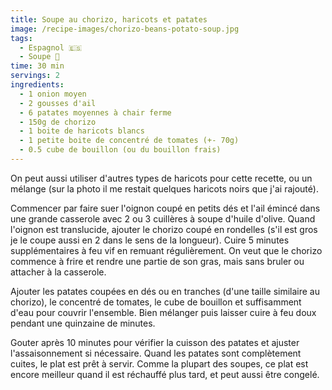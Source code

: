 ```yaml
---
title: Soupe au chorizo, haricots et patates
image: /recipe-images/chorizo-beans-potato-soup.jpg
tags:
  - Espagnol 🇪🇸
  - Soupe 🥣
time: 30 min
servings: 2
ingredients:
  - 1 onion moyen
  - 2 gousses d'ail
  - 6 patates moyennes à chair ferme
  - 150g de chorizo
  - 1 boite de haricots blancs
  - 1 petite boite de concentré de tomates (+- 70g)
  - 0.5 cube de bouillon (ou du bouillon frais)
---
```

On peut aussi utiliser d'autres types de haricots pour cette recette, ou un mélange (sur la photo il me restait quelques haricots noirs que j'ai rajouté).

Commencer par faire suer l'oignon coupé en petits dés et l'ail émincé dans une grande casserole avec 2 ou 3 cuillères à soupe d'huile d'olive. Quand l'oignon est translucide, ajouter le chorizo coupé en rondelles (s'il est gros je le coupe aussi en 2 dans le sens de la longueur). Cuire 5 minutes supplémentaires à feu vif en remuant régulièrement. On veut que le chorizo commence à frire et rendre une partie de son gras, mais sans bruler ou attacher à la casserole.

Ajouter les patates coupées en dés ou en tranches (d'une taille similaire au chorizo), le concentré de tomates, le cube de bouillon et suffisamment d'eau pour couvrir l'ensemble. Bien mélanger puis laisser cuire à feu doux pendant une quinzaine de minutes.

Gouter après 10 minutes pour vérifier la cuisson des patates et ajuster l'assaisonnement si nécessaire. Quand les patates sont complètement cuites, le plat est prêt à servir. Comme la plupart des soupes, ce plat est encore meilleur quand il est réchauffé plus tard, et peut aussi être congelé.